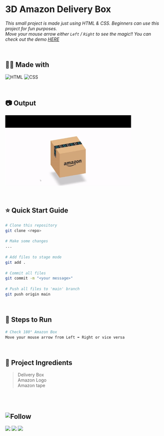 # 3D Amazon Delivery Box

_This small project is made just using HTML & CSS. Beginners can use this project for fun purposes. <br>
Move your mouse arrow either `Left` / `Right` to see the magic!! You can check out the demo [HERE](https://rushabhkoradia.github.io/3d-amazon-delivery-box/)_

<br>

## 👨‍🍳 Made with ##
![HTML](https://img.shields.io/badge/HTML5-E34F26?style=for-the-badge&logo=html5&logoColor=white)
![CSS](https://img.shields.io/badge/CSS3-1572B6?style=for-the-badge&logo=css3&logoColor=white)

<br>

## 📷 Output ##
<p><img src="https://github.com/rushabhkoradia/readme-assets/blob/main/3d-amazon-delivery-box.gif" alt="3D Amazon Delivery Box" width="400"></p>

<br>

## ⭐ Quick Start Guide ##
```bash
# Clone this repository
git clone <repo>

# Make some changes
...

# Add files to stage mode
git add .

# Commit all files
git commit -m "<your message>"

# Push all files to 'main' branch
git push origin main
```

<br>

## 👣 Steps to Run ##
```bash
# Check 180° Amazon Box
Move your mouse arrow from Left ➡ Right or vice versa 
```

<br>

## 🍲 Project Ingredients ##
> Delivery Box <br>
> Amazon Logo <br>
> Amazon tape <br>

<br>
<br>

## ![Follow](https://img.shields.io/static/v1?label=&message=👇+Feel+free+to+Follow+me+👇&color=blueviolet) ##
[<img src="https://img.shields.io/badge/LinkedIn-0077B5?style=for-the-badge&logo=linkedin&logoColor=white"/>](https://www.linkedin.com/in/rushabh-koradia/)
[<img src="https://img.shields.io/badge/Instagram-E4405F?style=for-the-badge&logo=instagram&logoColor=white"/>](https://instagram.com/fusiancode/)
[<img src="https://img.shields.io/badge/GitHub-100000?style=for-the-badge&logo=github&logoColor=white"/>](https://github.com/rushabhkoradia/)